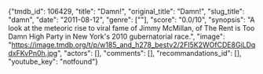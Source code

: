 {"tmdb_id": 106429, "title": "Damn!", "original_title": "Damn!", "slug_title": "damn", "date": "2011-08-12", "genre": [""], "score": "0.0/10", "synopsis": "A look at the meteoric rise to viral fame of Jimmy McMillan, of The Rent is Too Damn High Party in New York's 2010 gubernatorial race.", "image": "https://image.tmdb.org/t/p/w185_and_h278_bestv2/2FI5K2WOfCDE8GiLDqdxFKvPn0h.jpg", "actors": [], "comments": [], "recommandations_id": [], "youtube_key": "notfound"}